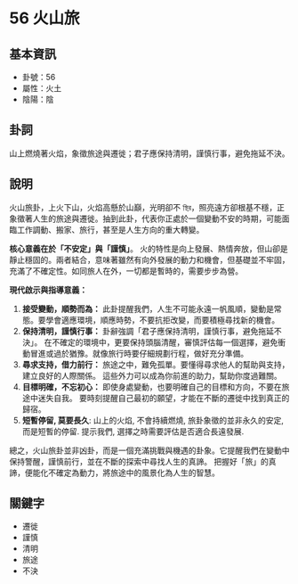 # 56 火山旅

## 基本資訊
- 卦號：56
- 屬性：火土
- 陰陽：陰

## 卦詞
山上燃燒著火焰，象徵旅途與遷徙；君子應保持清明，謹慎行事，避免拖延不決。

## 說明
火山旅卦，上火下山，火焰高懸於山巔，光明卻不 স্থির，照亮遠方卻根基不穩，正象徵著人生的旅途與遷徙。抽到此卦，代表你正處於一個變動不安的時期，可能面臨工作調動、搬家、旅行，甚至是人生方向的重大轉變。

**核心意義在於「不安定」與「謹慎」**。 火的特性是向上發展、熱情奔放，但山卻是靜止穩固的。兩者結合，意味著雖然有向外發展的動力和機會，但基礎並不牢固，充滿了不確定性。如同旅人在外，一切都是暫時的，需要步步為營。

**現代啟示與指導意義：**

1.  **接受變動，順勢而為：** 此卦提醒我們，人生不可能永遠一帆風順，變動是常態。要學會適應環境，順應時勢，不要抗拒改變，而要積極尋找新的機會。
2.  **保持清明，謹慎行事：** 卦辭強調「君子應保持清明，謹慎行事，避免拖延不決」。 在不確定的環境中，更要保持頭腦清醒，審慎評估每一個選擇，避免衝動冒進或過於猶豫。就像旅行時要仔細規劃行程，做好充分準備。
3.  **尋求支持，借力前行：** 旅途之中，難免孤單。要懂得尋求他人的幫助與支持，建立良好的人際關係。 這些外力可以成為你前進的助力，幫助你度過難關。
4.  **目標明確，不忘初心：** 即使身處變動，也要明確自己的目標和方向，不要在旅途中迷失自我。 要時刻提醒自己最初的願望，才能在不斷的遷徙中找到真正的歸宿。
5. **短暫停留, 莫要長久**: 山上的火焰, 不會持續燃燒, 旅卦象徵的並非永久的安定, 而是短暫的停留. 提示我們, 選擇之時需要評估是否適合長遠發展.

總之，火山旅卦並非凶卦，而是一個充滿挑戰與機遇的卦象。它提醒我們在變動中保持警醒，謹慎前行，並在不斷的探索中尋找人生的真諦。 把握好「旅」的真諦，便能化不確定為動力，將旅途中的風景化為人生的智慧。

## 關鍵字
- 遷徙
- 謹慎
- 清明
- 旅途
- 不決
